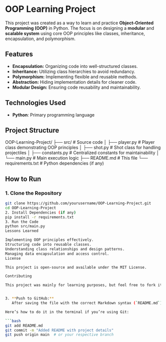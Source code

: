 # OOP Learning Project

This project was created as a way to learn and practice **Object-Oriented Programming (OOP)** in Python. The focus is on designing a **modular** and **scalable system** using core OOP principles like classes, inheritance, encapsulation, and polymorphism.

## Features

- **Encapsulation:** Organizing code into well-structured classes.
- **Inheritance:** Utilizing class hierarchies to avoid redundancy.
- **Polymorphism:** Implementing flexible and reusable methods.
- **Abstraction:** Hiding implementation details for cleaner code.
- **Modular Design:** Ensuring code reusability and maintainability.

## Technologies Used

- **Python**: Primary programming language

## Project Structure

OOP-Learning-Project/ ├── src/ # Source code │ ├── player.py # Player class demonstrating OOP principles │ ├── shot.py # Shot class for handling projectiles │ ├── constants.py # Centralized constants for maintainability │ └── main.py # Main execution logic ├── README.md # This file └── requirements.txt # Python dependencies (if any)

## How to Run

### 1. Clone the Repository
```bash
git clone https://github.com/yourusername/OOP-Learning-Project.git
cd OOP-Learning-Project
2. Install Dependencies (if any)
pip install -r requirements.txt
3. Run the Code
python src/main.py
Lessons Learned

Implementing OOP principles effectively.
Structuring code into reusable classes.
Understanding class relationships and design patterns.
Managing data encapsulation and access control.
License

This project is open-source and available under the MIT License.

Contributing

This project was mainly for learning purposes, but feel free to fork it, suggest improvements, or even add new features!


3. **Push to GitHub:**
   After saving the file with the correct Markdown syntax (`README.md`), use your version control system (e.g., Git) to push it to GitHub.

Here’s how to do it in the terminal if you’re using Git:

```bash
git add README.md
git commit -m "Added README with project details"
git push origin main  # or your respective branch